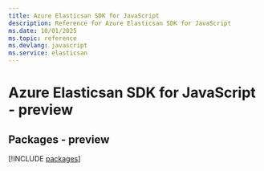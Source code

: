 ```yaml
---
title: Azure Elasticsan SDK for JavaScript
description: Reference for Azure Elasticsan SDK for JavaScript
ms.date: 10/01/2025
ms.topic: reference
ms.devlang: javascript
ms.service: elasticsan
---
```

# Azure Elasticsan SDK for JavaScript - preview
## Packages - preview
[!INCLUDE [packages](elasticsan-index.md)]